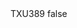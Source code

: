 <?xml version="1.0" encoding="UTF-8"?>
<CustomMetadata xmlns="http://soap.sforce.com/2006/04/metadata">
    <label>TXU389</label>
    <protected>false</protected>
</CustomMetadata>
